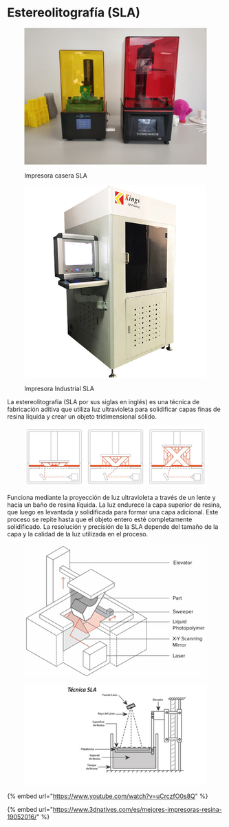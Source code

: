 # Estereolitografía (SLA)

<figure><img src="../../.gitbook/assets/image (47).png" alt=""><figcaption><p>Impresora casera SLA</p></figcaption></figure>

<figure><img src="../../.gitbook/assets/image (33).png" alt=""><figcaption><p>Impresora Industrial SLA</p></figcaption></figure>

La estereolitografía (SLA por sus siglas en inglés) es una técnica de fabricación aditiva que utiliza luz ultravioleta para solidificar capas finas de resina líquida y crear un objeto tridimensional sólido.

<figure><img src="../../.gitbook/assets/image (3).png" alt=""><figcaption></figcaption></figure>

Funciona mediante la proyección de luz ultravioleta a través de un lente y hacia un baño de resina líquida. La luz endurece la capa superior de resina, que luego es levantada y solidificada para formar una capa adicional. Este proceso se repite hasta que el objeto entero esté completamente solidificado. La resolución y precisión de la SLA depende del tamaño de la capa y la calidad de la luz utilizada en el proceso.

<figure><img src="../../.gitbook/assets/image (129).png" alt=""><figcaption></figcaption></figure>

<figure><img src="../../.gitbook/assets/image (20).png" alt=""><figcaption></figcaption></figure>

{% embed url="https://www.youtube.com/watch?v=uCrczfO0s8Q" %}

{% embed url="https://www.3dnatives.com/es/mejores-impresoras-resina-19052016/" %}
